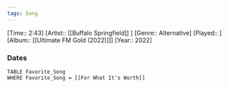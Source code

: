 ```yaml
---
tags: Song  
---
```

[Time:: 2:43]
[Artist:: [[Buffalo Springfield]] ]
[Genre:: Alternative]
[Played:: ]
[Album:: [[Ultimate FM Gold (2022)]]]
[Year:: 2022]
### Dates
````dataview
TABLE Favorite_Song
WHERE Favorite_Song = [[For What It's Worth]]
````